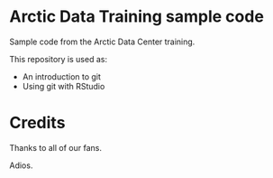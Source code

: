 # Arctic Data Training sample code
Sample code from the Arctic Data Center training.

This repository is used as:

* An introduction to git
* Using git with RStudio

# Credits  

Thanks to all of our fans.

Adios.
